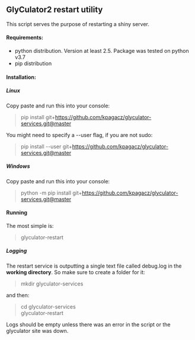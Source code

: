 ## GlyCulator2 restart utility
This script serves the purpose of restarting a shiny server.

#### Requirements:
+ python distribution. Version at least 2.5. Package was tested on python v3.7
+ pip distribution

#### Installation:
##### Linux
Copy paste and run this into your console:
> pip install git+https://github.com/kpagacz/glyculator-services.git@master

You might need to specify a --user flag, if you are not sudo:
> pip install --user git+https://github.com/kpagacz/glyculator-services.git@master

##### Windows
Copy paste and run this into your console:
> python -m pip install git+https://github.com/kpagacz/glyculator-services.git@master

#### Running
The most simple is:
> glyculator-restart

##### Logging
The restart service is outputting a single text 
file called debug.log in the **working directory**. So make sure to create
a folder for it:
> mkdir glyculator-services

and then:
> cd glyculator-services  
glyculator-restart

Logs should be empty unless there was an error in the script
or the glyculator site was down.


